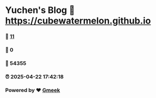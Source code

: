 # Yuchen's Blog :link: https://cubewatermelon.github.io 
### :page_facing_up: [11](https://cubewatermelon.github.io/tag.html) 
### :speech_balloon: 0 
### :hibiscus: 54355 
### :alarm_clock: 2025-04-22 17:42:18 
### Powered by :heart: [Gmeek](https://github.com/Meekdai/Gmeek)
